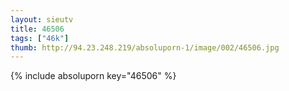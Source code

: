 ```yaml
--- 
layout: sieutv
title: 46506
tags: ["46k"]
thumb: http://94.23.248.219/absoluporn-1/image/002/46506.jpg
---
```

{% include absoluporn key="46506" %} 
